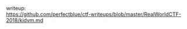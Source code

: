 writeup:</br>
https://github.com/perfectblue/ctf-writeups/blob/master/RealWorldCTF-2018/kidvm.md</br>
